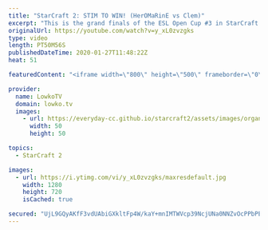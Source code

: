 ```yaml
---
title: "StarCraft 2: STIM TO WIN! (HerOMaRinE vs Clem)"
excerpt: "This is the grand finals of the ESL Open Cup #3 in StarCraft 2. In this best-of-5 series we see HerOMaRinE taking on Clem in Terran versus Terran. While we start off with an amazing macro game between two top level European progamers, the maps that follow show the variety in build orders and strategies,"
originalUrl: https://youtube.com/watch?v=y_xL0zvzgks
type: video
length: PT50M56S
publishedDateTime: 2020-01-27T11:48:22Z
heat: 51

featuredContent: "<iframe width=\"800\" height=\"500\" frameborder=\"0\" src=\"https://www.youtube.com/embed/y_xL0zvzgks\" allow=\"accelerometer; autoplay; encrypted-media; gyroscope; picture-in-picture\" allowfullscreen></iframe>"

provider:
  name: LowkoTV
  domain: lowko.tv
  images:
    - url: https://everyday-cc.github.io/starcraft2/assets/images/organizations/lowko.tv-50x50.jpg
      width: 50
      height: 50

topics:
  - StarCraft 2

images:
  - url: https://i.ytimg.com/vi/y_xL0zvzgks/maxresdefault.jpg
    width: 1280
    height: 720
    isCached: true

secured: "UjL9GQyAKfF3vdUAbiGXkltFp4W/kaY+mnIMTWVcp39NcjUNa0NNZvOcPPbPESdWmLUk82ji1LZAAmTB61ppheItFVU8j9LZDmyFX4Zxod67nnFHw3TIQTaE8QhSNFhzKQg/G+9CJRfe/LMGBPczQ4Xw3kYzCxy8FO1IEhs3zwJTIG84qGMZZ8qbEjdItFrRMXvhBxpiwpF+IRLh9G/ep5iJImklkBL2zs6fzO86hAP0YmMvh3f6/sHrAskrjj9H/Dkq3MmxbsFSgmVkVxR/xXVVgAHhMv4z6ldpisVUKs5EtSj2iIFjEcqbolfN7DdgFJp0yTiR+OXdq1Ko2/DL5o4UkdnfNekbB7qgxrT3W89cVXDKmZsXpuGdwpZ53Zt+/hp+FMAvGotI2UQcFejFdRs3TyXqPoWkWfaTiHBT25pBaNeVTickUBTeNJCO94Gf;/Oos8epVSHSlsweSoDw7uA=="
---
```


